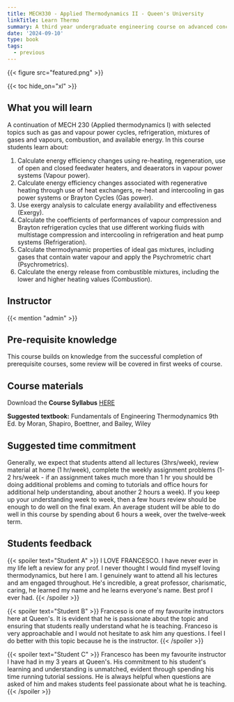```yaml
---
title: MECH330 - Applied Thermodynamics II - Queen's University
linkTitle: Learn Thermo
summary: A third year undergraduate engineering course on advanced concepts in engineering thermodynamics.
date: '2024-09-10'
type: book
tags:
  - previous
---
```


{{< figure src="featured.png" >}}

{{< toc hide_on="xl" >}}

## What you will learn
A continuation of MECH 230 (Applied thermodynamics I) with selected topics such as gas and vapour power cycles, refrigeration, mixtures of gases and vapours, combustion, and available energy. In this course students learn about:

1. Calculate energy efficiency changes using re-heating, regeneration, use of open and closed feedwater heaters, and deaerators in vapour power systems (Vapour power).
2. Calculate energy efficiency changes associated with regenerative heating through use of heat exchangers, re-heat and intercooling in gas power systems or Brayton Cycles (Gas power).
3. Use exergy analysis to calculate energy availability and effectiveness (Exergy).
4. Calculate the coefficients of performances of vapour compression and Brayton refrigeration cycles that use different working fluids with multistage compression and intercooling in refrigeration and heat pump systems (Refrigeration).
5. Calculate thermodynamic properties of ideal gas mixtures, including gases that contain water vapour and apply the Psychrometric chart (Psychrometrics).
6. Calculate the energy release from combustible mixtures, including the lower and higher heating values (Combustion).

## Instructor

{{< mention "admin" >}}

## Pre-requisite knowledge
This course builds on knowledge from the successful completion of prerequisite courses, some review will be covered in first weeks of course.
## Course materials

Download the **Course Syllabus** [HERE](./Syllabus_mech330_f24.pdf)

**Suggested textbook:** Fundamentals of Engineering Thermodynamics 9th Ed. by Moran, Shapiro, Boettner, and Bailey, Wiley

## Suggested time commitment
Generally, we expect that students attend all lectures (3hrs/week), review material at home (1 hr/week), complete the weekly assignment problems (1-2 hrs/week - if an assignment takes much more than 1 hr you should be doing additional problems and coming to tutorials and office hours for additional help understanding, about another 2 hours a week). If you keep up your understanding week to week, then a few hours review should be enough to do well on the final exam. An average student will be able to do well in this course by spending about 6 hours a week, over the twelve-week term.

## Students feedback

{{< spoiler text="Student A" >}}
I LOVE FRANCESCO. I have never ever in my life left a review for any prof. I never thought I would find myself loving thermodynamics, but here I am. I genuinely want to attend all his lectures and am engaged throughout. He's incredible, a great professor, charismatic, caring, he learned my name and he learns everyone's name. Best prof I ever had.
{{< /spoiler >}}


{{< spoiler text="Student B" >}}
Franceso is one of my favourite instructors here at Queen's. It is evident that he is passionate about the topic and ensuring that students really understand what he is teaching. Franceso is very approachable and I would not hesitate to ask him any questions. I feel I do better with this topic because he is the instructor.
{{< /spoiler >}}


{{< spoiler text="Student C" >}}
Francesco has been my favourite instructor I have had in my 3 years at Queen's. His commitment to his student's learning and understanding is unmatched, evident through spending his time running tutorial sessions. He is always helpful when questions are asked of him and makes students feel passionate about what he is teaching.
{{< /spoiler >}}

